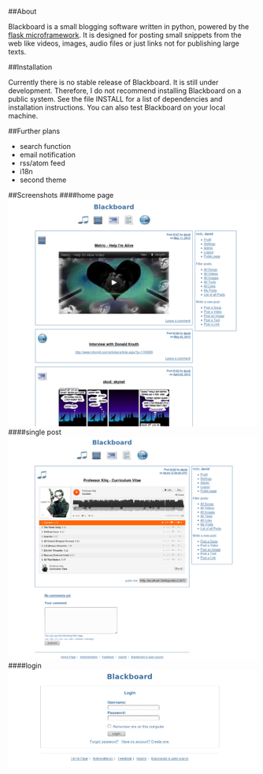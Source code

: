 ##About

Blackboard is a small blogging software written in python, powered by the
[flask microframework](https://github.com/mitsuhiko/flask). It is designed
for posting small snippets from the web like videos, images, audio files or
just links not for publishing large texts.


##Installation

Currently there is no stable release of Blackboard. It is still under
development. Therefore, I do not recommend installing Blackboard on a public
system.
See the file INSTALL for a list of dependencies and installation instructions.
You can also test Blackboard on your local machine.


##Further plans

* search function
* email notification
* rss/atom feed
* i18n
* second theme

##Screenshots
####home page
  ![home page](https://github.com/davidnieder/blackboard/raw/master/screenshots/home_page.png)
####single post
  ![a single post](https://github.com/davidnieder/blackboard/raw/master/screenshots/single_post.png)
####login
  ![login view](https://github.com/davidnieder/blackboard/raw/master/screenshots/login.png)

